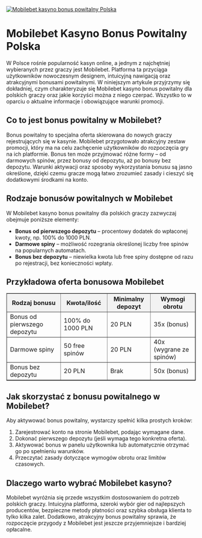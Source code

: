 [![Mobilebet kasyno bonus powitalny Polska](https://123-caf.pages.dev/gitsignup.png)](https://vrmoo.ru/Bt82HjjY)

<h1>Mobilebet Kasyno Bonus Powitalny Polska</h1> <p>W Polsce rośnie popularność kasyn online, a jednym z najchętniej wybieranych przez graczy jest Mobilebet. Platforma ta przyciąga użytkowników nowoczesnym designem, intuicyjną nawigacją oraz atrakcyjnymi bonusami powitalnymi. W niniejszym artykule przyjrzymy się dokładniej, czym charakteryzuje się Mobilebet kasyno bonus powitalny dla polskich graczy oraz jakie korzyści można z niego czerpać. Wszystko to w oparciu o aktualne informacje i obowiązujące warunki promocji.</p>  <h2>Co to jest bonus powitalny w Mobilebet?</h2> <p>Bonus powitalny to specjalna oferta skierowana do nowych graczy rejestrujących się w kasynie. Mobilebet przygotowało atrakcyjny zestaw promocji, który ma na celu zachęcenie użytkowników do rozpoczęcia gry na ich platformie. Bonus ten może przyjmować różne formy – od darmowych spinów, przez bonusy od depozytu, aż po bonusy bez depozytu. Warunki aktywacji oraz sposoby wykorzystania bonusu są jasno określone, dzięki czemu gracze mogą łatwo zrozumieć zasady i cieszyć się dodatkowymi środkami na konto.</p>  <h2>Rodzaje bonusów powitalnych w Mobilebet</h2> <p>W Mobilebet kasyno bonus powitalny dla polskich graczy zazwyczaj obejmuje poniższe elementy:</p> <ul>   <li><strong>Bonus od pierwszego depozytu</strong> – procentowy dodatek do wpłaconej kwoty, np. 100% do 1000 PLN.</li>   <li><strong>Darmowe spiny</strong> – możliwość rozegrania określonej liczby free spinów na popularnych automatach.</li>   <li><strong>Bonus bez depozytu</strong> – niewielka kwota lub free spiny dostępne od razu po rejestracji, bez konieczności wpłaty.</li> </ul>  <h2>Przykładowa oferta bonusowa Mobilebet</h2> <table border="1" cellpadding="8" cellspacing="0" style="border-collapse: collapse; width: 100%; max-width: 600px;">   <thead>     <tr style="background-color:#f2f2f2;">       <th>Rodzaj bonusu</th>       <th>Kwota/ilość</th>       <th>Minimalny depozyt</th>       <th>Wymogi obrotu</th>     </tr>   </thead>   <tbody>     <tr>       <td>Bonus od pierwszego depozytu</td>       <td>100% do 1000 PLN</td>       <td>20 PLN</td>       <td>35x (bonus)</td>     </tr>     <tr>       <td>Darmowe spiny</td>       <td>50 free spinów</td>       <td>20 PLN</td>       <td>40x (wygrane ze spinów)</td>     </tr>     <tr>       <td>Bonus bez depozytu</td>       <td>20 PLN</td>       <td>Brak</td>       <td>50x (bonus)</td>     </tr>   </tbody> </table>  <h2>Jak skorzystać z bonusu powitalnego w Mobilebet?</h2> <p>Aby aktywować bonus powitalny, wystarczy spełnić kilka prostych kroków:</p> <ol>   <li>Zarejestrować konto na stronie Mobilebet, podając wymagane dane.</li>   <li>Dokonać pierwszego depozytu (jeśli wymaga tego konkretna oferta).</li>   <li>Aktywować bonus w panelu użytkownika lub automatycznie otrzymać go po spełnieniu warunków.</li>   <li>Przeczytać zasady dotyczące wymogów obrotu oraz limitów czasowych.</li> </ol>  <h2>Dlaczego warto wybrać Mobilebet kasyno?</h2> <p>Mobilebet wyróżnia się przede wszystkim dostosowaniem do potrzeb polskich graczy. Intuicyjna platforma, szeroki wybór gier od najlepszych producentów, bezpieczne metody płatności oraz szybka obsługa klienta to tylko kilka zalet. Dodatkowo, atrakcyjny bonus powitalny sprawia, że rozpoczęcie przygody z Mobilebet jest jeszcze przyjemniejsze i bardziej opłacalne.</p>